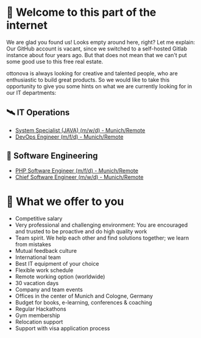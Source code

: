 # 👋 Welcome to this part of the internet

We are glad you found us!
Looks empty around here, right? Let me explain: Our GitHub account is vacant, since we switched to a self-hosted Gitlab instance about four years ago. But that does not mean that we can't put some good use to this free real estate.

ottonova is always looking for creative and talented people, who are enthusiastic to build great products.
So we would like to take this opportunity to give you some hints on what we are currently looking for in our IT departments:

## 🛰 IT Operations
 - [System Specialist (JAVA) (m/w/d) - Munich/Remote](https://www.ottonova.de/jobs?system-engineer)
 - [DevOps Engineer (m/f/d) - Munich/Remote](https://www.ottonova.de/jobs?system-engineer)

## 👾 Software Engineering
 - [PHP Software Engineer (m/f/d) - Munich/Remote](https://www.ottonova.de/jobs?senior-php-software-engineer)
 - [Chief Software Engineer (m/w/d) - Munich/Remote](https://www.ottonova.de/jobs?Chief-SW-Eng)

# 🤝 What we offer to you
-   Competitive salary
-   Very professional and challenging environment: You are encouraged and trusted to be proactive and do high quality work
-   Team spirit. We help each other and find solutions together; we learn from mistakes
-   Mutual feedback culture
-   International team
-   Best IT equipment of your choice
-   Flexible work schedule
-   Remote working option (worldwide)
-   30 vacation days
-   Company and team events
-   Offices in the center of Munich and Cologne, Germany
-   Budget for books, e-learning, conferences & coaching
-   Regular Hackathons
-   Gym membership
-   Relocation support
-   Support with visa application process
